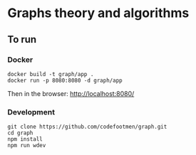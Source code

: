 # Graphs theory and algorithms

## To run

### Docker

```shell
docker build -t graph/app .
docker run -p 8080:8080 -d graph/app
```

Then in the browser: <http://localhost:8080/>

### Development

```shell
git clone https://github.com/codefootmen/graph.git
cd graph
npm install
npm run wdev
```